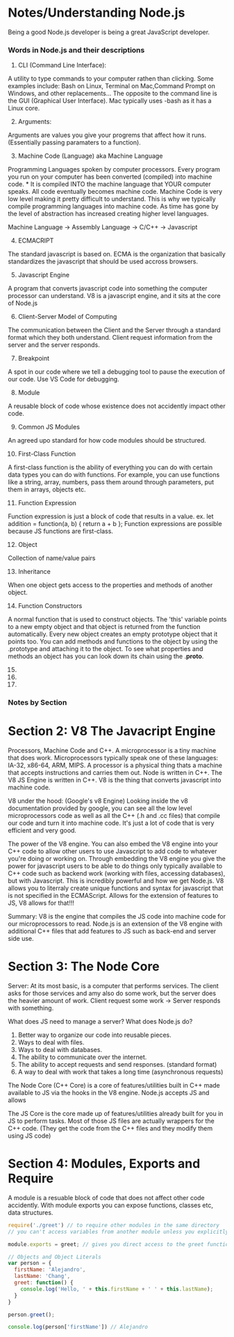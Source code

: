 # Notes/Understanding Node.js 

Being a good Node.js developer is being a great JavaScript developer.

### Words in Node.js and their descriptions

1. CLI (Command Line Interface):

A utility to type commands to your computer rathen than clicking. Some examples include: Bash on Linux, Terminal on Mac,Command Prompt on Windows, and other replacements... The opposite to the command line is the GUI (Graphical User Interface). Mac typically uses -bash as it has a Linux core. 

2. Arguments:

Arguments are values you give your progrems that affect how it runs. (Essentially passing paramaters to a function).

3. Machine Code (Language) aka Machine Language

Programming Languages spoken by computer processors. Every program you run on your computer has been converted (compiled) into machine code. * It is compiled INTO the machine language that YOUR computer speaks. All code eventually becomes machine code. Machine Code is very low level making it pretty difficult to understand. This is why we typically compile programming languages into machine code. As time has gone by the level of abstraction has increased creating higher level languages. 

Machine Language -> Assembly Language -> C/C++ -> Javascript

4. ECMACRIPT

The standard javascript is based on. ECMA is the organization that basically standardizes the javascript that should be used accross browsers. 

5. Javascript Engine

A program that converts javascript code into something the computer processor can understand. V8 is a javascript engine, and it sits at the core of Node.js

6. Client-Server Model of Computing

The communication between the Client and the Server through a standard format which they both understand. Client request information from the server and the server responds. 

7. Breakpoint

A spot in our code where we tell a debugging tool to pause the execution of our code. Use VS Code for debugging. 

8. Module

A reusable block of code whose existence does not accidently impact other code. 

9. Common JS Modules

An agreed upo standard for how code modules should be structured. 

10. First-Class Function

A first-class function is the ability of everything you can do with certain data types you can do with functions. For example, you can use functions like a string, array, numbers, pass them around through parameters, put them in arrays, objects etc.

11. Function Expression

Function expression is just a block of code that results in a value. ex. let addition = function(a, b) { return a + b };
Function expressions are possible because JS functions are first-class. 

12. Object

Collection of name/value pairs

13. Inheritance

When one object gets access to the properties and methods of another object. 

14. Function Constructors

A normal function that is used to construct objects. The 'this' variable points to a new empty object and that object is returned from the function automatically. Every new object creates an empty prototype object that it points too. You can add methods and functions to the object by using the .prototype and attaching it to the object. To see what properties and methods an object has you can look down its chain using the .__proto__.


15. 
16. 
17. 


### Notes by Section

# Section 2: V8 The Javacript Engine

Processors, Machine Code and C++.
A microprocessor is a tiny machine that does work. Microprocessors typically speak one of these languages: IA-32, x86-64, ARM, MIPS. A processor is a physical thing thats a machine that accepts instructions and carries them out. Node is written in C++. The V8 JS Engine is written in C++. V8 is the thing that converts javascript into machine code.

V8 under the hood: (Google's v8 Engine)
Looking inside the v8 documentation provided by google, you can see all the low level microprocessors code as well as all the C++ (.h and .cc files) that compile our code and turn it into machine code. It's just a lot of code that is very efficient and very good. 

The power of the V8 engine. 
You can also embed the V8 engine into your C++ code to allow other users to use Javascript to add code to whatever you're doing or working on. Through embedding the V8 engine you give the power for javascript users to be able to do things only typically available to C++ code such as backend work (working with files, accessing databases), but with Javascript. This is incredibly powerful and how we get Node.js. V8 allows you to literraly create unique functions and syntax for javascript that is not specified in the ECMAScript. Allows for the extension of features to JS, V8 allows for that!!!

Summary: 
V8 is the engine that compiles the JS code into machine code for our microprocessors to read. Node.js is an extension of the V8 engine with additional C++ files that add features to JS such as back-end and server side use. 

# Section 3: The Node Core

Server: At its most basic, is a computer that performs services. The client asks for those services and amy also do some work, but the server does the heavier amount of work. Client request some work -> Server responds with something. 

What does JS need to manage a server? What does Node.js do?
1. Better way to organize our code into reusable pieces.
2. Ways to deal with files.
3. Ways to deal with databases.
4. The ability to communicate over the internet.
5. The ability to accept requests and send responses. (standard format)
6. A way to deal with work that takes a long time (asynchronous requests)

The Node Core (C++ Core) is a core of features/utilities built in C++ made available to JS via the hooks in the V8 engine. Node.js accepts JS and allows 

The JS Core is the core made up of features/utilities already built for you in JS to perform tasks. Most of those JS files are actually wrappers for the C++ code. (They get the code from the C++ files and they modify them using JS code)

# Section 4: Modules, Exports and Require

A module is a resuable block of code that does not affect other code accidently. With module exports you can expose functions, classes etc, data structures. 

```js
require('./greet') // to require other modules in the same directory
// you can't access variables from another module unless you explicitly design it to do so

module.exports = greet; // gives you direct access to the greet function

// Objects and Object Literals
var person = {
  firstName: 'Alejandro',
  lastName: 'Chang',
  greet: function() {
    console.log('Hello, ' + this.firstName + ' ' + this.lastName);
  }
}

person.greet();

console.log(person['firstName']) // Alejandro 
```

